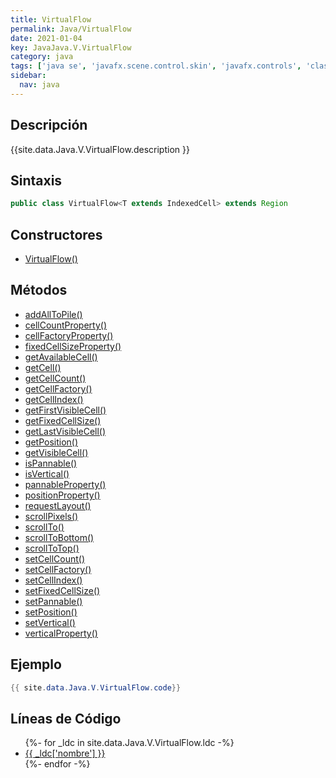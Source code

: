 ```yaml
---
title: VirtualFlow
permalink: Java/VirtualFlow
date: 2021-01-04
key: JavaJava.V.VirtualFlow
category: java
tags: ['java se', 'javafx.scene.control.skin', 'javafx.controls', 'clase java', 'Java 9']
sidebar: 
  nav: java
---
```


## Descripción
{{site.data.Java.V.VirtualFlow.description }}

## Sintaxis
~~~java
public class VirtualFlow<T extends IndexedCell> extends Region
~~~

## Constructores
* [VirtualFlow()](/Java/VirtualFlow/VirtualFlow/)

## Métodos
* [addAllToPile()](/Java/VirtualFlow/addAllToPile)
* [cellCountProperty()](/Java/VirtualFlow/cellCountProperty)
* [cellFactoryProperty()](/Java/VirtualFlow/cellFactoryProperty)
* [fixedCellSizeProperty()](/Java/VirtualFlow/fixedCellSizeProperty)
* [getAvailableCell()](/Java/VirtualFlow/getAvailableCell)
* [getCell()](/Java/VirtualFlow/getCell)
* [getCellCount()](/Java/VirtualFlow/getCellCount)
* [getCellFactory()](/Java/VirtualFlow/getCellFactory)
* [getCellIndex()](/Java/VirtualFlow/getCellIndex)
* [getFirstVisibleCell()](/Java/VirtualFlow/getFirstVisibleCell)
* [getFixedCellSize()](/Java/VirtualFlow/getFixedCellSize)
* [getLastVisibleCell()](/Java/VirtualFlow/getLastVisibleCell)
* [getPosition()](/Java/VirtualFlow/getPosition)
* [getVisibleCell()](/Java/VirtualFlow/getVisibleCell)
* [isPannable()](/Java/VirtualFlow/isPannable)
* [isVertical()](/Java/VirtualFlow/isVertical)
* [pannableProperty()](/Java/VirtualFlow/pannableProperty)
* [positionProperty()](/Java/VirtualFlow/positionProperty)
* [requestLayout()](/Java/VirtualFlow/requestLayout)
* [scrollPixels()](/Java/VirtualFlow/scrollPixels)
* [scrollTo()](/Java/VirtualFlow/scrollTo)
* [scrollToBottom()](/Java/VirtualFlow/scrollToBottom)
* [scrollToTop()](/Java/VirtualFlow/scrollToTop)
* [setCellCount()](/Java/VirtualFlow/setCellCount)
* [setCellFactory()](/Java/VirtualFlow/setCellFactory)
* [setCellIndex()](/Java/VirtualFlow/setCellIndex)
* [setFixedCellSize()](/Java/VirtualFlow/setFixedCellSize)
* [setPannable()](/Java/VirtualFlow/setPannable)
* [setPosition()](/Java/VirtualFlow/setPosition)
* [setVertical()](/Java/VirtualFlow/setVertical)
* [verticalProperty()](/Java/VirtualFlow/verticalProperty)

## Ejemplo
~~~java
{{ site.data.Java.V.VirtualFlow.code}}
~~~

## Líneas de Código
<ul>
{%- for _ldc in site.data.Java.V.VirtualFlow.ldc -%}
   <li>
       <a href="{{_ldc['url'] }}">{{ _ldc['nombre'] }}</a>
   </li>
{%- endfor -%}
</ul>
